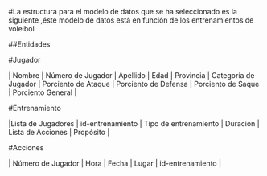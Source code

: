 #La estructura para el modelo de datos que se ha seleccionado es la siguiente ,éste modelo de datos está en función de los entrenamientos de voleibol

##Entidades

#Jugador

| Nombre | Número de Jugador | Apellido | Edad | Provincia | Categoría de Jugador | Porciento de Ataque | Porciento de Defensa | Porciento de Saque | Porciento General |

#Entrenamiento

|Lista de Jugadores | id-entrenamiento | Tipo de entrenamiento | Duración | Lista de Acciones | Propósito |

#Acciones

| Número de Jugador | Hora | Fecha | Lugar | id-entrenamiento |
